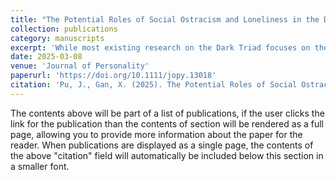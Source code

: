 ```yaml
---
title: "The Potential Roles of Social Ostracism and Loneliness in the Development of Dark Triad Traits in Adolescents: A Longitudinal Study"
collection: publications
category: manuscripts
excerpt: 'While most existing research on the Dark Triad focuses on the outcomes associated with these traits, studies examining their development are relatively limited. Although genetic perspectives are popular in explaining the origins of DT traits, external environments and personal experiences may also have a potential impact on their development...'
date: 2025-03-08
venue: 'Journal of Personality'
paperurl: 'https://doi.org/10.1111/jopy.13018'
citation: 'Pu, J., Gan, X. (2025). The Potential Roles of Social Ostracism and Loneliness in the Development of Dark Triad Traits in Adolescents: A Longitudinal Study. <i>Journal of Personality</i>. [https://doi.org/10.1111/jopy.13018](https://doi.org/10.1111/jopy.13018).'
---
```

The contents above will be part of a list of publications, if the user clicks the link for the publication than the contents of section will be rendered as a full page, allowing you to provide more information about the paper for the reader. When publications are displayed as a single page, the contents of the above "citation" field will automatically be included below this section in a smaller font.
